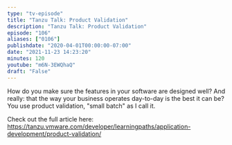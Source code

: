 ```yaml
---
type: "tv-episode"
title: "Tanzu Talk: Product Validation"
description: "Tanzu Talk: Product Validation"
episode: "106"
aliases: ["0106"]
publishdate: "2020-04-01T00:00:00-07:00"
date: "2021-11-23 14:23:20"
minutes: 120
youtube: "m6N-3EWQhaQ"
draft: "False"
---
```


How do you make sure the features in your software are designed well? And really: that the way your business operates day-to-day is the best it can be? You use product validation, "small batch" as I call it.

Check out the full article here: https://tanzu.vmware.com/developer/learningpaths/application-development/product-validation/